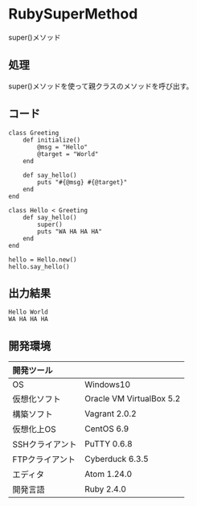 # RubySuperMethod
super()メソッド

## 処理
super()メソッドを使って親クラスのメソッドを呼び出す。

## コード
```
class Greeting
    def initialize()
        @msg = "Hello"
        @target = "World"
    end

    def say_hello()
        puts "#{@msg} #{@target}"
    end
end

class Hello < Greeting
    def say_hello()
        super()
        puts "WA HA HA HA"
    end
end

hello = Hello.new()
hello.say_hello()
```

## 出力結果  
```
Hello World
WA HA HA HA
```
  
## 開発環境
| 開発ツール |  |
|:-|:-|
| OS | Windows10 |
| 仮想化ソフト | Oracle VM VirtualBox 5.2 |
| 構築ソフト | Vagrant 2.0.2 |
| 仮想化上OS | CentOS 6.9 |
| SSHクライアント | PuTTY 0.6.8 |
| FTPクライアント | Cyberduck 6.3.5 |
| エディタ | Atom 1.24.0 |
| 開発言語 | Ruby 2.4.0 |
